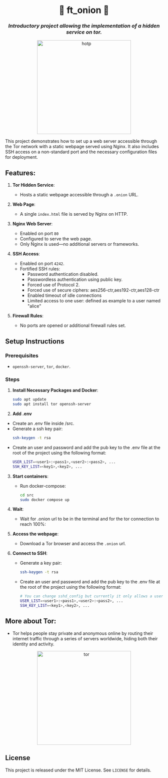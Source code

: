 <!DOCTYPE html>
<html lang="en">
<head>
  <meta charset="UTF-8">
  <meta name="viewport" content="width=device-width, initial-scale=1.0">
</head>
<body>
  <div class="center-text">
    <h1 align="center">
    	🧅 ft_onion 🧅
    </h1>
    <h3 align="center">
      <i>
    	  Introductory project allowing the implementation of a hidden service on tor. 
      </i>
    </h3>
    <div align="center">
      <img alt="hotp" src="https://github.com/user-attachments/assets/51f1eb02-c434-4be1-9975-cf551230086b" width=300px/>
    </div>
  </div>



<p>This project demonstrates how to set up a web server accessible through the Tor network with a static webpage served using Nginx. It also includes SSH access on a non-standard port and the necessary configuration files for deployment.</p>

## Features:

1. **Tor Hidden Service**:
   - Hosts a static webpage accessible through a `.onion` URL.

2. **Web Page**:
   - A single `index.html` file is served by Nginx on HTTP.

3. **Nginx Web Server**:
   - Enabled on port `80`
   - Configured to serve the web page.
   - Only Nginx is used—no additional servers or frameworks.

5. **SSH Access**:
   - Enabled on port `4242`.
   - Fortified SSH rules:
     - Password authentication disabled.
     - Passwordless authentication using public key.
     - Forced use of Protocol 2.
     - Forced use of secure ciphers: aes256-ctr,aes192-ctr,aes128-ctr
     - Enabled timeout of idle connections
     - Limited access to one user: defined as example to a user named "alice"

6. **Firewall Rules**:
   - No ports are opened or additional firewall rules set.


## Setup Instructions

### Prerequisites
- `openssh-server`, `tor`, `docker`.

### Steps
1. **Install Necessary Packages and Docker**:
   ```bash
   sudo apt update
   sudo apt install tor openssh-server
   ```

2. **Add .env**
  - Create an .env file inside /src.
  - Generate a ssh key pair:
     ```bash
     ssh-keygen -t rsa
     ```
  - Create an user and password and add the pub key to the .env file at the root of the project using the following format:
     ```bash
     USER_LIST=<user1>:<pass1>,<user2>:<pass2>, ...
     SSH_KEY_LIST=<key1>,<key2>, ...
     ```

3. **Start containers**:
   - Run docker-compose:
     ```bash
     cd src
     sudo docker compose up
     ```
     
4. **Wait**:
   - Wait for .onion url to be in the terminal and for the tor connection to reach 100%:

5. **Access the webpage**:
   - Download a Tor browser and access the `.onion` url.

6. **Connect to SSH**:
   - Generate a key pair:
     ```bash
     ssh-keygen -t rsa
     ```
   - Create an user and password and add the pub key to the .env file at the root of the project using the following format:
     ```bash
     # You can change sshd_config but currently it only allows a user called "alice"
     USER_LIST=<user1>:<pass1>,<user2>:<pass2>, ...
     SSH_KEY_LIST=<key1>,<key2>, ...
     ```

## More about Tor:
- Tor helps people stay private and anonymous online by routing their internet traffic through a series of servers worldwide, hiding both their identity and activity. 
<div align="center">
      <img alt="tor" src="https://github.com/user-attachments/assets/9596e4b5-91bf-4bab-a63a-b2417ecde946" width=300px/>
</div>


## License
This project is released under the MIT License. See `LICENSE` for details.
